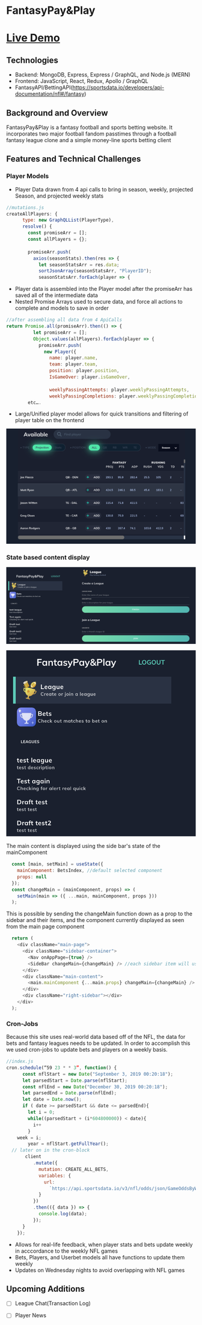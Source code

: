 # FantasyPay&Play
# [Live Demo](https://fantasypayandplay.herokuapp.com/#/)


## Technologies
 * Backend: MongoDB, Express, Express / GraphQL, and Node.js (MERN)
 * Frontend: JavaScript, React, Redux, Apollo / GraphQL
 * FantasyAPI/BettingAPI(https://sportsdata.io/developers/api-documentation/nfl#/fantasy)

## Background and Overview

FantasyPay&Play is a fantasy football and sports betting website. It incorporates two major football fandom passtimes through a football fantasy league clone and a simple money-line sports betting client

## Features and Technical Challenges

### Player Models
* Player Data drawn from 4 api calls to bring in season, weekly, projected Season, and projected weekly stats
```javascript
//mutations.js
createAllPlayers: {
      type: new GraphQLList(PlayerType),
      resolve() {
        const promiseArr = [];
        const allPlayers = {};

        promiseArr.push(
          axios(seasonStats).then(res => {
            let seasonStatsArr = res.data;
            sortJsonArray(seasonStatsArr, "PlayerID");
            seasonStatsArr.forEach(player => {
```
* Player data is assembled into the Player model after the promiseArr has saved all of the intermediate data
* Nested Promise Arrays used to secure data, and force all actions to complete and models to save in order
```javascript
//after assembling all data from 4 ApiCalls
return Promise.all(promiseArr).then(() => {
          let promiseArr = [];
          Object.values(allPlayers).forEach(player => {
            promiseArr.push(
              new Player({
                name: player.name,
                team: player.team,
                position: player.position,
                IsGameOver: player.isGameOver,

                weeklyPassingAttempts: player.weeklyPassingAttempts,
                weeklyPassingCompletions: player.weeklyPassingCompletions,
		etc….
```
* Large/Unified player model allows for quick transitions and filtering of player table on the frontend

![FP&P Player Table](./screenshots/players.png)
### State based content display

![FP&P Main content](./screenshots/main.png)

![FP&P Sidebar](./screenshots/sidebar.png)

The main content is displayed using the side bar's state of the mainComponent
```javascript
  const [main, setMain] = useState({
    mainComponent: BetsIndex, //default selected component
    props: null
  });
  const changeMain = (mainComponent, props) => (
    setMain(main => ({ ...main, mainComponent, props }))
  );
```
This is possible by sending the changeMain function down as a prop to the sidebar and their items, and the component currently displayed as seen from the main page component
```javascript
  return (
    <div className="main-page">
      <div className="sidebar-container">
        <Nav onAppPage={true} />
        <SideBar changeMain={changeMain} /> //each sidebar item will use changeMain when clicked
      </div>
      <div className="main-content">
        <main.mainComponent {...main.props} changeMain={changeMain} /> //the component displayed is taken from main state
      </div>
      <div className="right-sidebar"></div>
    </div>
  );
```
### Cron-Jobs
Because this site uses real-world data based off of the NFL, the data for bets and fantasy leagues needs to be updated. In order to accomplish this we used cron-jobs to update bets and players on a weekly basis. 
```javascript
//index.js
cron.schedule(“59 23 * * 3”, function() {
      const nflStart = new Date("September 3, 2019 00:20:18");
      let parsedStart = Date.parse(nflStart);
      const nflEnd = new Date("December 30, 2019 00:20:18");
      let parsedEnd = Date.parse(nflEnd);
      let date = Date.now();
      if ( date >= parsedStart && date <= parsedEnd){
        let i = 0;
        while((parsedStart + (i*604800000)) < date){
          i++
        }
	week = i;
        year = nflStart.getFullYear();
  // later on in the cron-block
       client
          .mutate({
            mutation: CREATE_ALL_BETS,
            variables: {
              url:
                `https://api.sportsdata.io/v3/nfl/odds/json/GameOddsByWeek/${year}/${week}`
            }
          })
          .then(({ data }) => {
            console.log(data);
          });
      }
    });
```
* Allows for real-life feedback, when player stats and bets update weekly in acccordance to the weekly NFL games
* Bets, Players, and Userbet models all have functions to update them weekly
* Updates on Wednesday nights to avoid overlapping with NFL games
## Upcoming Additions
- [ ] League Chat(Transaction Log)
- [ ] Player News


